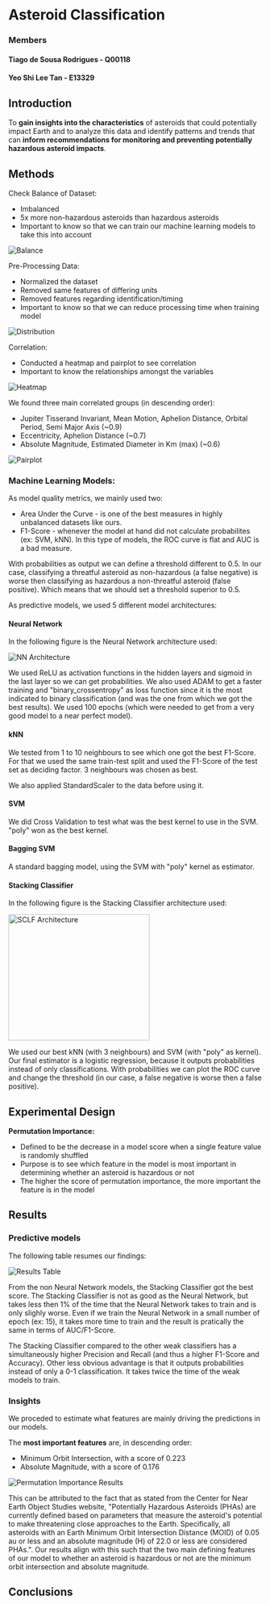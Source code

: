 # Asteroid Classification

### Members
#### Tiago de Sousa Rodrigues - Q00118
#### Yeo Shi Lee Tan - E13329


## Introduction
To **gain insights into the characteristics** of asteroids that could potentially impact Earth and to analyze this data and identify patterns and trends that can **inform recommendations for monitoring and preventing potentially hazardous asteroid impacts**.

## Methods
Check Balance of Dataset:
* Imbalanced
* 5x more non-hazardous asteroids than hazardous asteroids
* Important to know so that we can train our machine learning models to take this into account

![Balance](/images/ML_Balance.png)

Pre-Processing Data:
* Normalized the dataset
* Removed same features of differing units
* Removed features regarding identification/timing
* Important to know so that we can reduce processing time when training model

![Distribution](/images/ML_Distribution.png)
  
Correlation:
* Conducted a heatmap and pairplot to see correlation
* Important to know the relationships amongst the variables
  
![Heatmap](/images/ML_Heatmap.png)
  
We found three main correlated groups (in descending order):
* Jupiter Tisserand Invariant, Mean Motion, Aphelion Distance, Orbital Period, Semi Major Axis (~0.9)
* Eccentricity, Aphelion Distance (~0.7)
* Absolute Magnitude, Estimated Diameter in Km (max) (~0.6)
 
![Pairplot](/images/ML_Pairplot.png)
  
### Machine Learning Models:

As model quality metrics, we mainly used two:

- Area Under the Curve - is one of the best measures in highly unbalanced datasets like ours.
- F1-Score - whenever the model at hand did not calculate probabilites (ex: SVM, kNN). In this type of models, the ROC curve is flat and AUC is a bad measure.

With probabilities as output we can define a threshold different to 0.5. In our case, classifying a threatful asteroid as non-hazardous (a false negative) is worse then classifying as hazardous a non-threatful asteroid (false positive). Which means that we should set a threshold superior to 0.5.

As predictive models, we used 5 different model architectures:

#### Neural Network

In the following figure is the Neural Network architecture used:

![NN Architecture](/images/ML_NN_Architecture.png)

We used ReLU as activation functions in the hidden layers and sigmoid in the last layer so we can get probabilities. We also used ADAM to get a faster training and "binary_crossentropy" as loss function since it is the most indicated to binary classification (and was the one from which we got the best results). We used 100 epochs (which were needed to get from a very good model to a near perfect model).

#### kNN

We tested from 1 to 10 neighbours to see which one got the best F1-Score. For that we used the same train-test split and used the F1-Score of the test set as deciding factor. 3 neighbours was chosen as best. 

We also applied StandardScaler to the data before using it.

#### SVM

We did Cross Validation to test what was the best kernel to use in the SVM. "poly" won as the best kernel.

#### Bagging SVM

A standard bagging model, using the SVM with "poly" kernel as estimator. 

#### Stacking Classifier

In the following figure is the Stacking Classifier architecture used:

<img src="images/ML_SCLF_Architecture.png" alt="SCLF Architecture" width="280" height="250">

We used our best kNN (with 3 neighbours) and SVM (with "poly" as kernel). Our final estimator is a logistic regression, because it outputs probabilities instead of only classifications. With probabilities we can plot the ROC curve and change the threshold (in our case, a false negative is worse then a false positive).

## Experimental Design
**Permutation Importance:**
* Defined to be the decrease in a model score when a single feature value is randomly shuffled
* Purpose is to see which feature in the model is most important in determining whether an asteroid is hazardous or not
* The higher the score of permutation importance, the more important the feature is in the model

## Results

### Predictive models

The following table resumes our findings:

![Results Table](/images/ML_Results_Table.png)

From the non Neural Network models, the Stacking Classifier got the best score. The Stacking Classifier is not as good as the Neural Network, but takes less then 1% of the time that the Neural Network takes to train and is only slighly worse. Even if we train the Neural Network in a small number of epoch (ex: 15), it takes more time to train and the result is pratically the same in terms of AUC/F1-Score.

The Stacking Classifier compared to the other weak classifiers has a simultaneously higher Precision and Recall (and thus a higher F1-Score and Accuracy). Other less obvious advantage is that it outputs probabilities instead of only a 0-1 classification. It takes twice the time of the weak models to train.

### Insights

We proceded to estimate what features are mainly driving the predictions in our models.

The **most important features** are, in descending order:
* Minimum Orbit Intersection, with a score of 0.223
* Absolute Magnitude, with a score of 0.176

![Permutation Importance Results](/images/Permutation_Importance_Results.png)

This can be attributed to the fact that as stated from the Center for Near Earth Object Studies website, "Potentially Hazardous Asteroids (PHAs) are currently defined based on parameters that measure the asteroid's potential to make threatening close approaches to the Earth. Specifically, all asteroids with an Earth Minimum Orbit Intersection Distance (MOID) of 0.05 au or less and an absolute magnitude (H) of 22.0 or less are considered PHAs.". Our results align with this such that the two main defining features of our model to whether an asteroid is hazardous or not are the minimum orbit intersection and absolute magnitude.

## Conclusions
